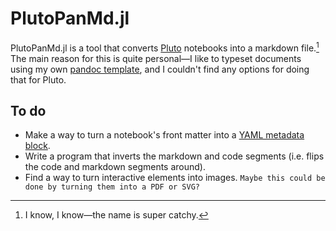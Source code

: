 # PlutoPanMd.jl

PlutoPanMd.jl is a tool that converts [Pluto][pluto] notebooks into a markdown
file.[^name] The main reason for this is quite personal—I like to typeset 
documents using my own [pandoc template][quetz], and I couldn't find any options
for doing that for Pluto.


[^name]: I know, I know—the name is super catchy.

[pluto]: https://github.com/fonsp/Pluto.jl

[quetz]: https://github.com/pretentiousUsername/quetzalcoatl


## To do
+ Make a way to turn a notebook's front matter into a
  [YAML metadata block][mdata].
+ Write a program that inverts the markdown and code segments (i.e. flips the
  code and markdown segments around).
+ Find a way to turn interactive elements into images. `Maybe this could be done
  by turning them into a PDF or SVG?`


[mdata]: https://pandoc.org/MANUAL.html#metadata-blocks
